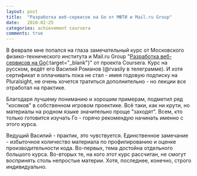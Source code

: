```yaml
---
layout: post
title:  "Разработка веб-сервисов на Go от МФТИ и Mail.ru Group"
date:   2018-02-25
categories: achievement coursera
comments: true
---
```

В феврале мне попался на глаза замечательный курс от Московского физико-технического института и Mail.ru Group "[Разработка веб-сервисов на Go](https://www.coursera.org/learn/golang-webservices-1){:target="_blank"}" от проекта Coursera.
Курс на русском, ведёт его Василий Романов (@rvasily в телеграмме). И хотя сертификат я оплачивать пока не стал - имея годовую подписку на Pluralsight, не очень хочется тратиться дополнительно - но лекции все отработал на практике.

Благодаря лучшему пониманию и хорошим примерам, подметил ряд "косяков" в собственном игровом проектике. Всё таки, как ни крути, но материалы на родном языке значительно проще "заходят".
Всем, кто только готовится изучать Го - горячо рекомендую начинать именно с этого курса.

Ведущий Василий - практик, это чувствуется. Единственное замечание - избыточное количество материала по профилированию и оценке производительности кода. Во-первых, тема достойна отдельного большого курса. Во-вторых те, на кого этот курс рассчитан, не смогут воспринять столь непростые материи. Хотя, последнее, конечно, строго индивидуально.